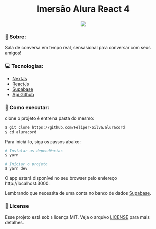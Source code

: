 <h1 align="center">Imersão Alura React 4 </h1>
<h3 align="center"><img src="https://user-images.githubusercontent.com/84206933/154751235-062e020b-991c-4f87-bcf6-9301e4cf8a5d.png" /></h3>

### 📄 Sobre:
Sala de conversa em tempo real, sensasional para conversar com seus amigos!


### 💻 Tecnologias:


- [NextJs](https://nextjs.org/)
- [ReactJs](https://reactjs.org)
- [Supabase](https://supabase.com/)
- [Api Github](https://api.github.com/)

###  🚀 Como executar:
clone o projeto é entre na pasta do mesmo:
```bash
$ git clone https://github.com/Feliper-Silva/aluracord
$ cd aluracord
```
Para iniciá-lo, siga os passos abaixo:
```bash
# Instalar as dependências
$ yarn

# Iniciar o projeto
$ yarn dev
```
O app estará disponível no seu browser pelo endereço http://localhost:3000.

Lembrando que necessita de uma conta no banco de dados [Supabase](https://supabase.com/).


### :memo: License

Esse projeto está sob a licença MIT. Veja o arquivo [LICENSE](LICENSE) para mais detalhes.
